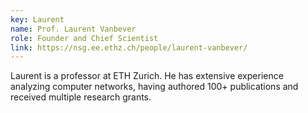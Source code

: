 ```yaml
---
key: Laurent
name: Prof. Laurent Vanbever
role: Founder and Chief Scientist
link: https://nsg.ee.ethz.ch/people/laurent-vanbever/
---
```


Laurent is a professor at ETH Zurich. He has extensive experience analyzing
computer networks, having authored 100+ publications and received multiple
research grants.